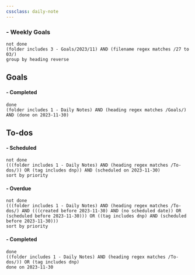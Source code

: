 ```yaml
---
cssclass: daily-note
---
```

### - Weekly Goals
```tasks
not done
(folder includes 3 - Goals/2023/11) AND (filename regex matches /27 to 03/)
group by heading reverse
```
## Goals

#### - Completed
```tasks
done
(folder includes 1 - Daily Notes) AND (heading regex matches /Goals/) AND (done on 2023-11-30)
```
## To-dos

#### - Scheduled
```tasks
not done
(((folder includes 1 - Daily Notes) AND (heading regex matches /To-dos/)) OR (tag includes dnp)) AND (scheduled on 2023-11-30)
sort by priority
```
#### - Overdue
```tasks
not done
(((folder includes 1 - Daily Notes) AND (heading regex matches /To-dos/) AND (((created before 2023-11-30) AND (no scheduled date)) OR (scheduled before 2023-11-30))) OR ((tag includes dnp) AND (scheduled before 2023-11-30)))
sort by priority
```
#### - Completed
```tasks
done
((folder includes 1 - Daily Notes) AND (heading regex matches /To-dos/)) OR (tag includes dnp)
done on 2023-11-30
```

